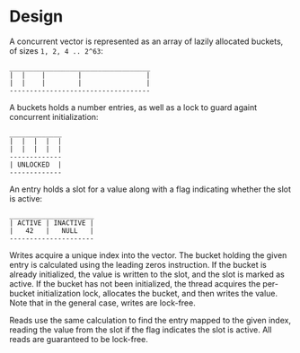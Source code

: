 # Design

A concurrent vector is represented as an array of lazily allocated buckets, of sizes `1, 2, 4 .. 2^63`:

```text
___________________________________
|  |    |        |                |
|  |    |        |                |
-----------------------------------
```

A buckets holds a number entries, as well as a lock to guard againt concurrent initialization:

```text
_____________
|  |  |  |  |
|  |  |  |  |
-------------
| UNLOCKED  |
-------------
```

An entry holds a slot for a value along with a flag indicating whether the slot is active:

```text
_____________________
| ACTIVE | INACTIVE |
|   42   |   NULL   |
---------------------
```

Writes acquire a unique index into the vector. The bucket holding the given entry is calculated
using the leading zeros instruction. If the bucket is already initialized, the value is written
to the slot, and the slot is marked as active. If the bucket has not been initialized, the thread
acquires the per-bucket initialization lock, allocates the bucket, and then writes the value. Note
that in the general case, writes are lock-free.

Reads use the same calculation to find the entry mapped to the given index, reading the value from
the slot if the flag indicates the slot is active. All reads are guaranteed to be lock-free.
